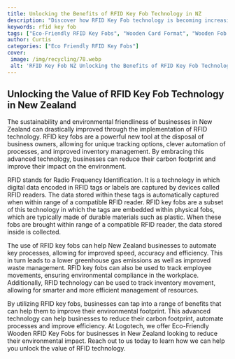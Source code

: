 ```yaml
---
title: Unlocking the Benefits of RFID Key Fob Technology in NZ
description: "Discover how RFID Key Fob technology is becoming increasingly popular and how it can help businesses in New Zealand become more secure efficient and successful"
keywords: rfid key fob
tags: ["Eco-Friendly RFID Key Fobs", "Wooden Card Format", "Wooden Fob Format", "RFID Customization", "RFID Key Fob Bulk Orders", "RFID Key Fob Durability", "RFID Key Fob Applications", "RFID Key Fob Integration", "RFID Key Fob Support"]
author: Curtis
categories: ["Eco Friendly RFID Key Fobs"]
cover: 
 image: /img/recycling/78.webp
 alt: 'RFID Key Fob NZ Unlocking the Benefits of RFID Key Fob Technology in NZ'
---
```

## Unlocking the Value of RFID Key Fob Technology in New Zealand

The sustainability and environmental friendliness of businesses in New Zealand can drastically improved through the implementation of RFID technology. RFID key fobs are a powerful new tool at the disposal of business owners, allowing for unique tracking options, clever automation of processes, and improved inventory management. By embracing this advanced technology, businesses can reduce their carbon footprint and improve their impact on the environment.

RFID stands for Radio Frequency Identification. It is a technology in which digital data encoded in RFID tags or labels are captured by devices called RFID readers. The data stored within these tags is automatically captured when within range of a compatible RFID reader. RFID key fobs are a subset of this technology in which the tags are embedded within physical fobs, which are typically made of durable materials such as plastic. When these fobs are brought within range of a compatible RFID reader, the data stored inside is collected.

The use of RFID key fobs can help New Zealand businesses to automate key processes, allowing for improved speed, accuracy and efficiency. This in turn leads to a lower greenhouse gas emissions as well as improved waste management. RFID key fobs can also be used to track employee movements, ensuring environmental compliance in the workplace. Additionally, RFID technology can be used to track inventory movement, allowing for smarter and more efficient management of resources.

By utilizing RFID key fobs, businesses can tap into a range of benefits that can help them to improve their environmental footprint. This advanced technology can help businesses to reduce their carbon footprint, automate processes and improve efficiency. At Logotech, we offer Eco-Friendly Wooden RFID Key Fobs for businesses in New Zealand looking to reduce their environmental impact. Reach out to us today to learn how we can help you unlock the value of RFID technology.
